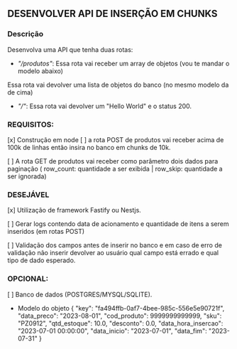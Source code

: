 ## DESENVOLVER API DE INSERÇÃO EM CHUNKS

### Descrição 

Desenvolva uma API que tenha duas rotas:
* *"/produtos"*:
[ ](POST) Essa rota vai receber um array de objetos (vou te mandar o modelo abaixo)

[ ](GET) Essa rota vai devolver uma lista de objetos do banco (no mesmo modelo da de cima)


* *"/"*:
[ ](GET) Essa rota vai devolver um "Hello World" e o status 200.

### REQUISITOS:

[x] Construção em node 
[ ] a rota POST de produtos vai receber acima de 100k de linhas então insira no banco em chunks de 10k.

[ ] A rota GET de produtos vai receber como parâmetro dois dados para paginação ( row_count:  quantidade a ser exibida | row_skip: quantidade a ser ignorada) 

### DESEJÁVEL 
[x] Utilização de framework Fastify ou Nestjs. 

[ ] Gerar logs contendo data de acionamento e quantidade de itens a serem inseridos (em rotas POST)

[ ] Validação dos campos antes de inserir no banco e em caso de erro de validação não inserir devolver ao usuário qual campo está errado e qual tipo de dado esperado.

### OPCIONAL:

[ ] Banco de dados (POSTGRES/MYSQL/SQLITE).

- Modelo do objeto 
{
  "key": "fa494ffb-0af7-4bee-985c-556e5e90721f",
  "data_preco": "2023-08-01",
  "cod_produto": 9999999999999,
  "sku": "PZ0912",
  "qtd_estoque": 10.0,
  "desconto": 0.0,
  "data_hora_insercao": "2023-07-01 00:00:00",
  "data_inicio": "2023-07-01",
  "data_fim": "2023-07-31"
}